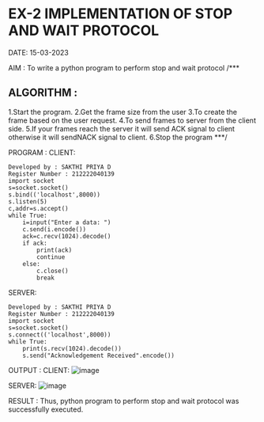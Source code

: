 # EX-2 IMPLEMENTATION OF STOP AND WAIT PROTOCOL

DATE: 15-03-2023

AIM :
To write a python program to perform stop and wait protocol
/***
## ALGORITHM :

1.Start the program.
2.Get the frame size from the user
3.To create the frame based on the user request.
4.To send frames to server from the client side.
5.If your frames reach the server it will send ACK signal to client otherwise it will sendNACK signal to client.
6.Stop the program
***/


PROGRAM :
CLIENT:
```
Developed by : SAKTHI PRIYA D
Register Number : 212222040139
import socket
s=socket.socket()
s.bind(('localhost',8000))
s.listen(5)
c,addr=s.accept()
while True:
    i=input("Enter a data: ")
    c.send(i.encode())
    ack=c.recv(1024).decode()
    if ack:
        print(ack)
        continue
    else:
        c.close()
        break
```
SERVER:
```
Developed by : SAKTHI PRIYA D
Register Number : 212222040139
import socket
s=socket.socket()
s.connect(('localhost',8000))
while True:
    print(s.recv(1024).decode())
    s.send("Acknowledgement Received".encode())
```

OUTPUT :
CLIENT:
![image](https://github.com/sakthipriyadhanusu/EX-2/assets/119393194/7eb0c875-f429-4eb7-976c-922d0e6b0803)

SERVER:
![image](https://github.com/sakthipriyadhanusu/EX-2/assets/119393194/11a0adf2-9cf0-4d7d-b0b3-40fb56921dbd)

RESULT :
Thus, python program to perform stop and wait protocol was successfully executed.




